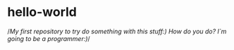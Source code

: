 # hello-world
/*My first repository to try do something with this stuff:)
How do you do? 
I`m going to be a programmer:)*/
